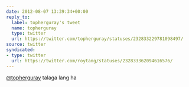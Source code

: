 ```yaml
---
date: 2012-08-07 13:39:34+00:00
reply_to:
  label: topherguray's tweet
  name: topherguray
  type: twitter
  url: https://twitter.com/topherguray/statuses/232833229781098497/
source: twitter
syndicated:
- type: twitter
  url: https://twitter.com/roytang/statuses/232833362094616576/
---
```


[@topherguray](https://twitter.com/topherguray/) talaga lang ha